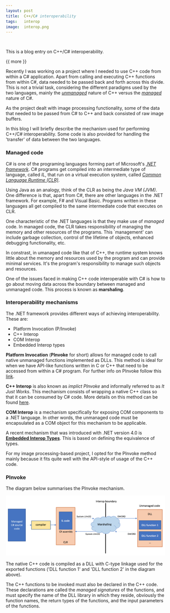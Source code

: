 ```yaml
---
layout: post
title:  C++/C# interoperability
tags:   interop
image:  interop.png
---
```


&nbsp;

This is a blog entry on C++/C# interoperability.

{{ more }}

Recently I was working on a project where I needed to use C++ code from within a C# application.
Apart from calling and executing C++ functions from within C#, data needed to be passed back and forth across this divide.
This is not a trivial task, considering the different paradigms used by the two languages, mainly the 
[*unmanaged*](https://msdn.microsoft.com/en-us/library/bb677124.aspx) nature of C++ versus 
the [*managed*](https://msdn.microsoft.com/en-us/library/windows/desktop/bb318664(v=vs.85).aspx) nature of C#.

As the project dealt with image processing functionality, some of the data that needed to be passed from C# to C++ and back consisted of
raw image buffers. 

In this blog I will briefly describe the mechanism used for performing C++/C# interoperability. 
Some code is also provided for handling the 'transfer' of data between the two languages.


### Managed code

C# is one of the programing languages forming part of Microsoft's 
[*.NET framework*](https://docs.microsoft.com/en-us/dotnet/csharp/getting-started/introduction-to-the-csharp-language-and-the-net-framework).
C# programs get compiled into an intermediate type of language, called *IL*, 
that run on a virtual execution system, called [*Common Language Runtime (CLR)*](https://docs.microsoft.com/en-us/dotnet/standard/clr).

Using Java as an analogy, think of the CLR as being the *Java VM (JVM)*. 
One difference is that, apart from C#, there are other languages in the .NET framework.
For example, F# and Visual Basic.
Programs written in these languages all get compiled to the same intermediate code that
executes on CLR. 

One characteristic of the .NET languages is that they make use of *managed* code.
In managed code, the CLR takes responsibility of managing the memory and other resources of the 
programs. This `management' can include garbage collection, control of the lifetime of objects, 
enhanced debugging functionality, etc.

In constrast, in umanaged code like that of C++, the runtime system knows little about the memory
and resources used by the program and can provide minimal services. 
It's the program's responsibility to manage such objects and resources.

One of the issues faced in making C++ code interoperable with C# is how to 
go about moving data across the boundary between managed and unmanaged code. 
This process is known as **marshaling**.


### Interoperability mechanisms

The .NET framework provides different ways of achieving interoperability. These are:
- Platform Invocation (P/Invoke)
- C++ Interop
- COM Interop
- Embedded Interop types

**Platform Invocation** (**PInvoke** for short) allows for managed code to call native 
unmanaged functions implemented as DLLs. This method is ideal for when we have 
API-like functions written in C or C++ that need to be accessed from within a C# program. 
For further info on PInvoke follow this [link](https://msdn.microsoft.com/en-us/library/2x8kf7zx.aspx).

**C++ Interop** is also known as *implict PInvoke* and informally referred to as
*It Just Works*. This mechanism consists of wrapping a native C++ class so that
it can be consumed by C# code. More details on this method can be found 
[here](https://docs.microsoft.com/en-us/cpp/dotnet/using-cpp-interop-implicit-pinvoke).

**COM Interop** is a mechanism specifically for exposing COM components to a .NET 
language. In other words, the unmanaged code must be encapsulated as a COM object for this mechanism to be applicable.

A recent mechanism that was introduced with .NET version 4.0 is 
[**Embedded Interop Types**](https://docs.microsoft.com/en-us/dotnet/framework/interop/type-equivalence-and-embedded-interop-types).
This is based on defining the equivalence of types.

For my image processing-based project, I opted for the PInvoke method mainly
because it fits quite well with the API-style of usage of the C++ code.


### PInvoke

The diagram below summarises the PInvoke mechanism.


![PInvoke diagram](/img/posts/pinvoke-diagram.png)


The native C++ code is compiled as a DLL with C-type linkage used for the exported
functions ('DLL function 1' and 'DLL function 2' in the diagram above).

The C++ functions to be invoked must also be declared in the C++ code. 
These declarations are called the *managed signatures* of the functions, and
must specify the name of the DLL library in which they reside, obviously the function
names, the return types of the functions, and the input parameters of the functions.


```C++
```






